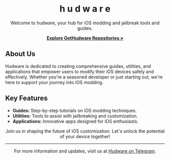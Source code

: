 <!-- Header -->
<!-- <p align="center">
  <img src="logo.png" height="128" width="128" style="border-radius:25%">
</p> -->

<h1 align="center">h u d w a r e</h1>

<p align="center">
  Welcome to hudware, your hub for iOS modding and jailbreak tools and guides.
</p>

<p align="center">
  <a href="https://github.com/orgs/gethudware/repositories"><strong>Explore GetHudware Repositories »</strong></a>
</p>

<!-- About Section -->
## About Us

Hudware is dedicated to creating comprehensive guides, utilities, and applications that empower users to modify their iOS devices safely and effectively. Whether you're a seasoned developer or just starting out, we're here to support your journey into iOS modding.

<!-- Key Features Section -->
## Key Features

- **Guides:** Step-by-step tutorials on iOS modding techniques.
- **Utilities:** Tools to assist with jailbreaking and customization.
- **Applications:** Innovative apps designed for iOS enthusiasts.

<p align="center">
  Join us in shaping the future of iOS customization. Let's unlock the potential of your device together!
</p>

---

<p align="center">
  For more information and updates, visit us at <a href="https://hudware.t.me/">Hudware on Telegram</a>.
</p>

